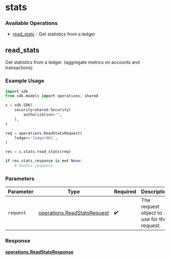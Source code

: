 # stats

### Available Operations

* [read_stats](#read_stats) - Get statistics from a ledger

## read_stats

Get statistics from a ledger. (aggregate metrics on accounts and transactions)


### Example Usage

```python
import sdk
from sdk.models import operations, shared

s = sdk.SDK(
    security=shared.Security(
        authorization="",
    ),
)

req = operations.ReadStatsRequest(
    ledger='ledger001',
)

res = s.stats.read_stats(req)

if res.stats_response is not None:
    # handle response
```

### Parameters

| Parameter                                                                  | Type                                                                       | Required                                                                   | Description                                                                |
| -------------------------------------------------------------------------- | -------------------------------------------------------------------------- | -------------------------------------------------------------------------- | -------------------------------------------------------------------------- |
| `request`                                                                  | [operations.ReadStatsRequest](../../models/operations/readstatsrequest.md) | :heavy_check_mark:                                                         | The request object to use for the request.                                 |


### Response

**[operations.ReadStatsResponse](../../models/operations/readstatsresponse.md)**

